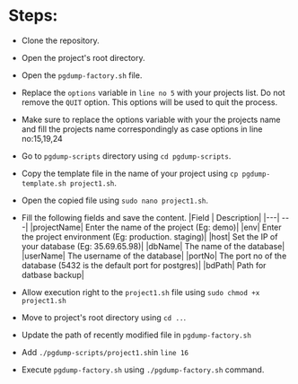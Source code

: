 # Steps:

- Clone the repository.
- Open the project's root directory.
- Open the `pgdump-factory.sh` file.
- Replace the `options` variable in `line no 5` with your projects list. Do not remove the `QUIT` option. This options will be used to quit the process.

- Make sure to replace the options variable with your the projects name and fill the projects name correspondingly as case options in line no:15,19,24

- Go to `pgdump-scripts` directory using `cd pgdump-scripts`. 
- Copy the template file in the name of your project using  `cp pgdump-template.sh project1.sh`.
- Open the copied file using `sudo nano project1.sh`.
- Fill the following fields and save the content.
    |Field | Description|
    |---| ---|
    |projectName| Enter the name of the project (Eg: demo)|
    |env| Enter the project environment (Eg: production. staging)|
    |host| Set the IP of your database (Eg: 35.69.65.98)|
    |dbName| The name of the database|
    |userName| The username of the database|
    |portNo| The port no of the database (5432 is the default port for postgres)|
    |bdPath| Path for datbase backup|
- Allow execution right to the `project1.sh` file using `sudo chmod +x project1.sh` 
- Move to project's root directory using `cd ..`.
- Update the path of recently modified file in `pgdump-factory.sh`
- Add `./pgdump-scripts/project1.sh`in `line 16`
- Execute `pgdump-factory.sh` using `./pgdump-factory.sh`  command.

